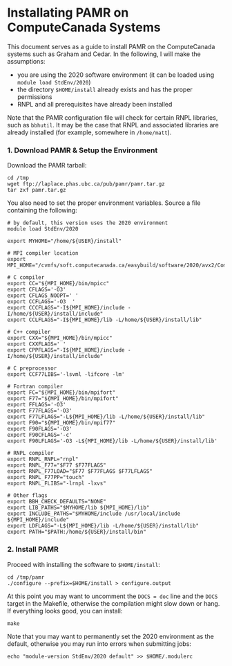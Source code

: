 Installating PAMR on ComputeCanada Systems
==========================================

This document serves as a guide to install PAMR on the ComputeCanada systems such as Graham and Cedar. In the following, I will make the assumptions:
* you are using the 2020 software environment (it can be loaded using `module load StdEnv/2020`)
* the directory `$HOME/install` already exists and has the proper permissions
* RNPL and all prerequisites have already been installed

Note that the PAMR configuration file will check for certain RNPL libraries, such as `bbhutil`. It may be the case that RNPL and associated libraries are already installed (for example, somewhere in `/home/matt`).

### 1. Download PAMR & Setup the Environment

Download the PAMR tarball:
```
cd /tmp
wget ftp://laplace.phas.ubc.ca/pub/pamr/pamr.tar.gz
tar zxf pamr.tar.gz
```

You also need to set the proper environment variables. Source a file containing the following:
```
# by default, this version uses the 2020 environment
module load StdEnv/2020

export MYHOME="/home/${USER}/install"

# MPI compiler location
export MPI_HOME="/cvmfs/soft.computecanada.ca/easybuild/software/2020/avx2/Compiler/intel2020/openmpi/4.0.3"

# C compiler
export CC="${MPI_HOME}/bin/mpicc"
export CFLAGS='-O3'
export CFLAGS_NOOPT=' '
export CCFLAGS='-O3  '
export CCCFLAGS="-I${MPI_HOME}/include -I/home/${USER}/install/include"
export CCLFLAGS="-I${MPI_HOME}/lib -L/home/${USER}/install/lib"

# C++ compiler
export CXX="${MPI_HOME}/bin/mpicc"
export CXXFLAGS=' '
export CPPFLAGS="-I${MPI_HOME}/include -I/home/${USER}/install/include"

# C preprocessor
export CCF77LIBS='-lsvml -lifcore -lm'

# Fortran compiler
export FC="${MPI_HOME}/bin/mpifort"
export F77="${MPI_HOME}/bin/mpifort"
export FFLAGS='-O3'
export F77FLAGS='-O3'
export F77LFLAGS="-L${MPI_HOME}/lib -L/home/${USER}/install/lib"
export F90="${MPI_HOME}/bin/mpif77"
export F90FLAGS='-O3'
export F90CFLAGS='-c'
export F90LFLAGS='-O3 -L${MPI_HOME}/lib -L/home/${USER}/install/lib'

# RNPL compiler
export RNPL_RNPL="rnpl"
export RNPL_F77="$F77 $F77FLAGS"
export RNPL_F77LOAD="$F77 $F77FLAGS $F77LFLAGS"
export RNPL_F77PP="touch"
export RNPL_FLIBS="-lrnpl -lxvs"

# Other flags
export BBH_CHECK_DEFAULTS="NONE"
export LIB_PATHS="$MYHOME/lib ${MPI_HOME}/lib"
export INCLUDE_PATHS="$MYHOME/include /usr/local/include ${MPI_HOME}/include"
export LDFLAGS="-L${MPI_HOME}/lib -L/home/${USER}/install/lib"
export PATH="$PATH:/home/${USER}/install/bin"
```	

### 2. Install PAMR

Proceed with installing the software to `$HOME/install`:
```
cd /tmp/pamr
./configure --prefix=$HOME/install > configure.output
```  

At this point you may want to uncomment the `DOCS = doc` line and the `DOCS` target in the Makefile, otherwise the compilation might slow down or hang. If everything looks good, you can install:
```
make
```	

Note that you may want to permanently set the 2020 environment as the default, otherwise you may run into errors when submitting jobs:
```
echo "module-version StdEnv/2020 default" >> $HOME/.modulerc
``` 
